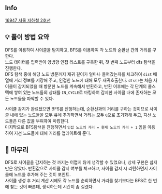 ## Info
[16947 서울 지하철 2호선](https://www.acmicpc.net/problem/16947)

## 💡 풀이 방법 요약
DFS를 이용하여 사이클을 탐지하고, BFS를 이용하여 각 노드와 순환선 간의 거리를 구한다.  
노드 데이터를 입력받아 양방향 인접 리스트를 구축한 뒤, 첫 번째 노드부터 dfs 탐색을 진행한다.  
DFS 탐색 중에 해당 노드 방문까지 재귀 깊이가 얼마나 들어갔는지를 체크하여 `dist` 배열에 거리 정보를 저장해 주고, 인접한 노드에 대해 모두 재귀호출한다. `dfs()`는 처음 사이클이 감지되었을 때 방문한 노드를 계속해서 반환하고, 반환 이후에는 각 단계의 콜스택에 쌓여 있는 노드들의 상태를 `IN_CYCLE`로 마킹하여 감지한 사이클 내에 존재하는 모든 노드들을 파악할 수 있다.  
  
사이클 감지가 완료됐으면 BFS를 진행하는데, 순환선과의 거리를 구하는 것이므로 사이클 내에 있는 노드들을 모두 큐에 추가하면서 거리는 모두 `0`으로 초기화해 두고, 지선 노드들은 다른 값을 부여하여 마킹한다.  
마지막으로 BFS탐색을 진행하면서 `인접 노드의 거리 = 현재 노드의 거리 + 1` 임을 이용하여 지선 노드들에 대해 거리를 업데이트해 준다.

## 🙂 마무리
DFS로 사이클을 감지하는 것 까지는 어렵지 않게 생각할 수 있었으나, 상세 구현은 쉽지만은 않았다. 반환값으로 사이클 감지 여부를 체크하고, 사이클 감지 시 리턴하면서 사이클에 노드를 추가해 주는 것이 포인트.  
사이클 생성 후 거리 계산 시에도 각 노드를 순회하면서 거리를 찾기보다는 BFS로 한 번에 찾는 것이 빠른데, 생각하는데 시간이 좀 걸렸다.
